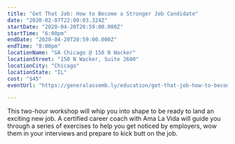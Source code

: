 ```yaml
---
title: "Get That Job: How to Become a Stronger Job Candidate"
date: "2020-02-07T22:00:03.324Z"
startDate: "2020-04-20T20:59:00.000Z"
startTime: "6:00pm"
endDate: "2020-04-20T20:59:00.000Z"
endTime: "8:00pm"
locationName: "GA Chicago @ 150 N Wacker"
locationStreet: "150 N Wacker, Suite 2600"
locationCity: "Chicago"
locationState: "IL"
cost: "$45"
eventUrl: "https://generalassemb.ly/education/get-that-job-how-to-become-a-stronger-job-candidate/chicago/102866"

---
```


This two-hour workshop will whip you into shape to be ready to land an exciting new job. A certified career coach with Ama La Vida will guide you through a series of exercises to help you get noticed by employers, wow them in your interviews and prepare to kick butt on the job.

